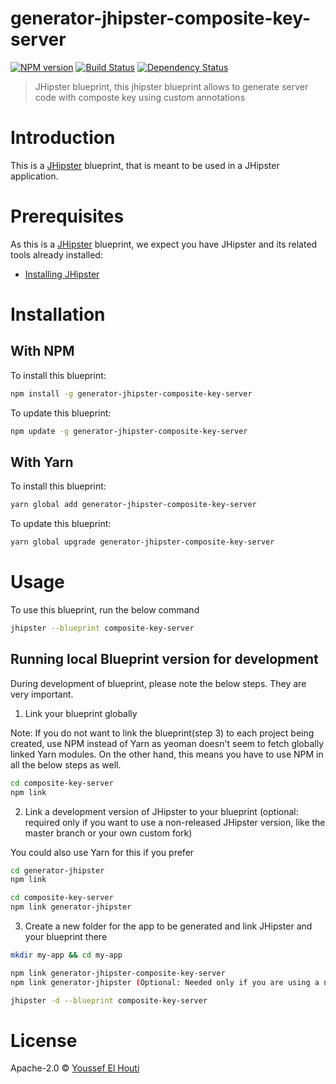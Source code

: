 # generator-jhipster-composite-key-server
[![NPM version][npm-image]][npm-url] [![Build Status][travis-image]][travis-url] [![Dependency Status][daviddm-image]][daviddm-url]
> JHipster blueprint, this jhipster blueprint allows to generate server code with composte key using custom annotations

# Introduction

This is a [JHipster](https://www.jhipster.tech/) blueprint, that is meant to be used in a JHipster application.

# Prerequisites

As this is a [JHipster](https://www.jhipster.tech/) blueprint, we expect you have JHipster and its related tools already installed:

- [Installing JHipster](https://www.jhipster.tech/installation/)

# Installation

## With NPM

To install this blueprint:

```bash
npm install -g generator-jhipster-composite-key-server
```

To update this blueprint:

```bash
npm update -g generator-jhipster-composite-key-server
```

## With Yarn

To install this blueprint:

```bash
yarn global add generator-jhipster-composite-key-server
```

To update this blueprint:

```bash
yarn global upgrade generator-jhipster-composite-key-server
```

# Usage

To use this blueprint, run the below command

```bash
jhipster --blueprint composite-key-server
```


## Running local Blueprint version for development

During development of blueprint, please note the below steps. They are very important.

1. Link your blueprint globally 

Note: If you do not want to link the blueprint(step 3) to each project being created, use NPM instead of Yarn as yeoman doesn't seem to fetch globally linked Yarn modules. On the other hand, this means you have to use NPM in all the below steps as well.

```bash
cd composite-key-server
npm link
```

2. Link a development version of JHipster to your blueprint (optional: required only if you want to use a non-released JHipster version, like the master branch or your own custom fork)

You could also use Yarn for this if you prefer

```bash
cd generator-jhipster
npm link

cd composite-key-server
npm link generator-jhipster
```

3. Create a new folder for the app to be generated and link JHipster and your blueprint there

```bash
mkdir my-app && cd my-app

npm link generator-jhipster-composite-key-server
npm link generator-jhipster (Optional: Needed only if you are using a non-released JHipster version)

jhipster -d --blueprint composite-key-server

```

# License

Apache-2.0 © [Youssef El Houti](https://elhouti.com)


[npm-image]: https://img.shields.io/npm/v/generator-jhipster-composite-key-server.svg
[npm-url]: https://npmjs.org/package/generator-jhipster-composite-key-server
[travis-image]: https://travis-ci.org/yelhouti/generator-jhipster-composite-key-server.svg?branch=master
[travis-url]: https://travis-ci.org/yelhouti/generator-jhipster-composite-key-server
[daviddm-image]: https://david-dm.org/yelhouti/generator-jhipster-composite-key-server.svg?theme=shields.io
[daviddm-url]: https://david-dm.org/yelhouti/generator-jhipster-composite-key-server
